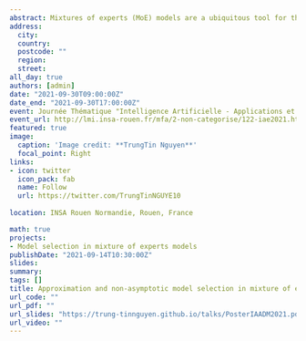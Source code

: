 ```yaml
---
abstract: Mixtures of experts (MoE) models are a ubiquitous tool for the analysis of heterogeneous data across many fields including statistics, bioinformatics, pattern recognition, economics, and medicine, among many others. They provide conditional constructions for regression in which the mixture weights, along with the component densities, are explained by the predictors,  allowing for flexibility in the modeling of data arising from complex data generating processes. In this work, we consider the Gaussian-gated localized MoE (GLoME) regression model for modeling heterogeneous data. This model poses challenging questions with respect to the statistical estimation and model selection problems both from the computational and theoretical points of view. We study the problem of estimating the number of components of the GLoME model in a penalized maximum likelihood estimation framework. We provide a lower bound on the penalty that ensures a weak oracle inequality is satisfied by our estimator. In particular, these results provide a strong theoretical guarantee, a finite-sample oracle inequality satisfied by the penalized maximum likelihood estimator with a Jensen–Kullback–Leiblertype loss, to support the slope heuristic criterion in a finite sample setting, compared to the classical asymptotic criteria.  This allows the calibration of penalty functions,  known up to a multiplicative constant, and to the complexity of the considered random collection of MoE models, including the number of mixture components. To support our theoretical result, we perform numerical experiments on simulated and real data, which illustrate the performance of our finite-sample oracle inequality.
address:
  city: 
  country: 
  postcode: ""
  region: 
  street: 
all_day: true
authors: [admin]
date: "2021-09-30T09:00:00Z"
date_end: "2021-09-30T17:00:00Z"
event: Journée Thématique "Intelligence Artificielle - Applications et défis mathématiques"
event_url: http://lmi.insa-rouen.fr/mfa/2-non-categorise/122-iae2021.html
featured: true
image:
  caption: 'Image credit: **TrungTin Nguyen**'
  focal_point: Right
links:
- icon: twitter
  icon_pack: fab
  name: Follow
  url: https://twitter.com/TrungTinNGUYE10
  
location: INSA Rouen Normandie, Rouen, France

math: true
projects:
- Model selection in mixture of experts models
publishDate: "2021-09-14T10:30:00Z"
slides: 
summary: 
tags: []
title: Approximation and non-asymptotic model selection in mixture of experts models
url_code: ""
url_pdf: ""
url_slides: "https://trung-tinnguyen.github.io/talks/PosterIAADM2021.pdf"
url_video: ""
---
```

<!---
The program includes talks on statistical methods for mixture models, both from a theoretical and a practical point of view, so that the conference should gather specialists from the different communities. The participation of junior researchers as well as PhD students is particularly encouraged. This workshop is organized under the project [**SMILES**](https://smiles.lmno.cnrs.fr/index.html) (Statistical Modeling and Inference for unsupervised Learning at LargE-Scale) funded by the french National Research Agency (ANR). It is also connected to the ex-RIN project [**AStERiCS**](https://asterics.lmno.cnrs.fr/index.html) (Scaled Statistical Learning for Representation and Unsupervised Classification), which was funded by the region Normandy, and the final culmination of which MiMo2020 (cancelled due to Covid-19 crisis) should have been.

{{% alert note %}}
Click on the **Slides** button above to view the built-in slides feature.
{{% /alert %}}

Slides can be added in a few ways:

- **Create** slides using Academic's [*Slides*](https://sourcethemes.com/academic/docs/managing-content/#create-slides) feature and link using `slides` parameter in the front matter of the talk file
- **Upload** an existing slide deck to `static/` and link using `url_slides` parameter in the front matter of the talk file
- **Embed** your slides (e.g. Google Slides) or presentation video on this page using [shortcodes](https://sourcethemes.com/academic/docs/writing-markdown-latex/).

Further talk details can easily be added to this page using *Markdown* and $\rm \LaTeX$ math code.
-->